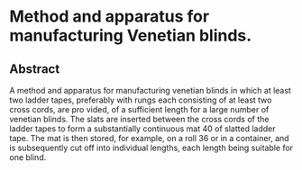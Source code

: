 # Method and apparatus for manufacturing Venetian blinds.

## Abstract
A method and apparatus for manufacturing venetian blinds in which at least two ladder tapes, preferably with rungs each consisting of at least two cross cords, are pro vided, of a sufficient length for a large number of venetian blinds. The slats are inserted between the cross cords of the ladder tapes to form a substantially continuous mat 40 of slatted ladder tape. The mat is then stored, for example, on a roll 36 or in a container, and is subsequently cut off into individual lengths, each length being suitable for one blind.